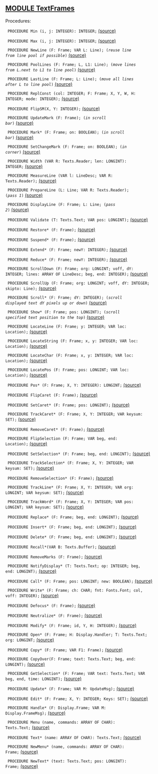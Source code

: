 
## [MODULE TextFrames](https://github.com/io-core/Edit/blob/main/TextFrames.Mod)

Procedures:


<code>  PROCEDURE Min (i, j: INTEGER): INTEGER;</code> [(source)](https://github.com/io-core/Edit/blob/main/TextFrames.Mod#L62)


<code>  PROCEDURE Max (i, j: INTEGER): INTEGER;</code> [(source)](https://github.com/io-core/Edit/blob/main/TextFrames.Mod#L67)


<code>  PROCEDURE NewLine (F: Frame; VAR L: Line);  (*reuse line from line pool if possible*)</code> [(source)](https://github.com/io-core/Edit/blob/main/TextFrames.Mod#L72)


<code>  PROCEDURE PoolLines (F: Frame; L, L1: Line);  (*move lines from L.next to L1 to line pool*)</code> [(source)](https://github.com/io-core/Edit/blob/main/TextFrames.Mod#L76)


<code>  PROCEDURE LastLine (F: Frame; L: Line);  (*move all lines after L to line pool*)</code> [(source)](https://github.com/io-core/Edit/blob/main/TextFrames.Mod#L81)


<code>  PROCEDURE ReplConst (col: INTEGER; F: Frame; X, Y, W, H: INTEGER; mode: INTEGER);</code> [(source)](https://github.com/io-core/Edit/blob/main/TextFrames.Mod#L90)


<code>  PROCEDURE FlipSM(X, Y: INTEGER);</code> [(source)](https://github.com/io-core/Edit/blob/main/TextFrames.Mod#L104)


<code>  PROCEDURE UpdateMark (F: Frame);  (*in scroll bar*)</code> [(source)](https://github.com/io-core/Edit/blob/main/TextFrames.Mod#L116)


<code>  PROCEDURE Mark* (F: Frame; on: BOOLEAN);  (*in scroll bar*)</code> [(source)](https://github.com/io-core/Edit/blob/main/TextFrames.Mod#L125)


<code>  PROCEDURE SetChangeMark (F: Frame; on: BOOLEAN);  (*in corner*)</code> [(source)](https://github.com/io-core/Edit/blob/main/TextFrames.Mod#L134)


<code>  PROCEDURE Width (VAR R: Texts.Reader; len: LONGINT): INTEGER;</code> [(source)](https://github.com/io-core/Edit/blob/main/TextFrames.Mod#L143)


<code>  PROCEDURE MeasureLine (VAR l: LineDesc; VAR R: Texts.Reader);</code> [(source)](https://github.com/io-core/Edit/blob/main/TextFrames.Mod#L153)


<code>  PROCEDURE PrepareLine (L: Line; VAR R: Texts.Reader);  (*pass 1*)</code> [(source)](https://github.com/io-core/Edit/blob/main/TextFrames.Mod#L165)


<code>  PROCEDURE DisplayLine (F: Frame; L: Line;  (*pass 2*)</code> [(source)](https://github.com/io-core/Edit/blob/main/TextFrames.Mod#L169)


<code>  PROCEDURE Validate (T: Texts.Text; VAR pos: LONGINT);</code> [(source)](https://github.com/io-core/Edit/blob/main/TextFrames.Mod#L187)


<code>  PROCEDURE Restore* (F: Frame);</code> [(source)](https://github.com/io-core/Edit/blob/main/TextFrames.Mod#L200)


<code>  PROCEDURE Suspend* (F: Frame);</code> [(source)](https://github.com/io-core/Edit/blob/main/TextFrames.Mod#L223)


<code>  PROCEDURE Extend* (F: Frame; newY: INTEGER);</code> [(source)](https://github.com/io-core/Edit/blob/main/TextFrames.Mod#L227)


<code>  PROCEDURE Reduce* (F: Frame; newY: INTEGER);</code> [(source)](https://github.com/io-core/Edit/blob/main/TextFrames.Mod#L259)


<code>  PROCEDURE ScrollDown (F: Frame; org: LONGINT; voff, dY: INTEGER; lines: ARRAY OF LineDesc; beg, end: INTEGER);</code> [(source)](https://github.com/io-core/Edit/blob/main/TextFrames.Mod#L277)


<code>  PROCEDURE ScrollUp (F: Frame; org: LONGINT; voff, dY: INTEGER; skipto: Line);</code> [(source)](https://github.com/io-core/Edit/blob/main/TextFrames.Mod#L306)


<code>  PROCEDURE Scroll* (F: Frame; dY: INTEGER);  (*scroll displayed text dY pixels up or down*)</code> [(source)](https://github.com/io-core/Edit/blob/main/TextFrames.Mod#L333)


<code>  PROCEDURE Show* (F: Frame; pos: LONGINT);  (*scroll specified text position to the top*)</code> [(source)](https://github.com/io-core/Edit/blob/main/TextFrames.Mod#L384)


<code>  PROCEDURE LocateLine (F: Frame; y: INTEGER; VAR loc: Location);</code> [(source)](https://github.com/io-core/Edit/blob/main/TextFrames.Mod#L419)


<code>  PROCEDURE LocateString (F: Frame; x, y: INTEGER; VAR loc: Location);</code> [(source)](https://github.com/io-core/Edit/blob/main/TextFrames.Mod#L428)


<code>  PROCEDURE LocateChar (F: Frame; x, y: INTEGER; VAR loc: Location);</code> [(source)](https://github.com/io-core/Edit/blob/main/TextFrames.Mod#L457)


<code>  PROCEDURE LocatePos (F: Frame; pos: LONGINT; VAR loc: Location);</code> [(source)](https://github.com/io-core/Edit/blob/main/TextFrames.Mod#L477)


<code>  PROCEDURE Pos* (F: Frame; X, Y: INTEGER): LONGINT;</code> [(source)](https://github.com/io-core/Edit/blob/main/TextFrames.Mod#L492)


<code>  PROCEDURE FlipCaret (F: Frame);</code> [(source)](https://github.com/io-core/Edit/blob/main/TextFrames.Mod#L499)


<code>  PROCEDURE SetCaret* (F: Frame; pos: LONGINT);</code> [(source)](https://github.com/io-core/Edit/blob/main/TextFrames.Mod#L506)


<code>  PROCEDURE TrackCaret* (F: Frame; X, Y: INTEGER; VAR keysum: SET);</code> [(source)](https://github.com/io-core/Edit/blob/main/TextFrames.Mod#L510)


<code>  PROCEDURE RemoveCaret* (F: Frame);</code> [(source)](https://github.com/io-core/Edit/blob/main/TextFrames.Mod#L525)


<code>  PROCEDURE FlipSelection (F: Frame; VAR beg, end: Location);</code> [(source)](https://github.com/io-core/Edit/blob/main/TextFrames.Mod#L529)


<code>  PROCEDURE SetSelection* (F: Frame; beg, end: LONGINT);</code> [(source)](https://github.com/io-core/Edit/blob/main/TextFrames.Mod#L556)


<code>  PROCEDURE TrackSelection* (F: Frame; X, Y: INTEGER; VAR keysum: SET);</code> [(source)](https://github.com/io-core/Edit/blob/main/TextFrames.Mod#L565)


<code>  PROCEDURE RemoveSelection* (F: Frame);</code> [(source)](https://github.com/io-core/Edit/blob/main/TextFrames.Mod#L619)


<code>  PROCEDURE TrackLine* (F: Frame; X, Y: INTEGER; VAR org: LONGINT; VAR keysum: SET);</code> [(source)](https://github.com/io-core/Edit/blob/main/TextFrames.Mod#L623)


<code>  PROCEDURE TrackWord* (F: Frame; X, Y: INTEGER; VAR pos: LONGINT; VAR keysum: SET);</code> [(source)](https://github.com/io-core/Edit/blob/main/TextFrames.Mod#L646)


<code>  PROCEDURE Replace* (F: Frame; beg, end: LONGINT);</code> [(source)](https://github.com/io-core/Edit/blob/main/TextFrames.Mod#L671)


<code>  PROCEDURE Insert* (F: Frame; beg, end: LONGINT);</code> [(source)](https://github.com/io-core/Edit/blob/main/TextFrames.Mod#L707)


<code>  PROCEDURE Delete* (F: Frame; beg, end: LONGINT);</code> [(source)](https://github.com/io-core/Edit/blob/main/TextFrames.Mod#L753)


<code>  PROCEDURE Recall*(VAR B: Texts.Buffer);</code> [(source)](https://github.com/io-core/Edit/blob/main/TextFrames.Mod#L814)


<code>  PROCEDURE RemoveMarks (F: Frame);</code> [(source)](https://github.com/io-core/Edit/blob/main/TextFrames.Mod#L820)


<code>  PROCEDURE NotifyDisplay* (T: Texts.Text; op: INTEGER; beg, end: LONGINT);</code> [(source)](https://github.com/io-core/Edit/blob/main/TextFrames.Mod#L824)


<code>  PROCEDURE Call* (F: Frame; pos: LONGINT; new: BOOLEAN);</code> [(source)](https://github.com/io-core/Edit/blob/main/TextFrames.Mod#L829)


<code>  PROCEDURE Write* (F: Frame; ch: CHAR; fnt: Fonts.Font; col, voff: INTEGER);</code> [(source)](https://github.com/io-core/Edit/blob/main/TextFrames.Mod#L833)


<code>  PROCEDURE Defocus* (F: Frame);</code> [(source)](https://github.com/io-core/Edit/blob/main/TextFrames.Mod#L871)


<code>  PROCEDURE Neutralize* (F: Frame);</code> [(source)](https://github.com/io-core/Edit/blob/main/TextFrames.Mod#L875)


<code>  PROCEDURE Modify* (F: Frame; id, Y, H: INTEGER);</code> [(source)](https://github.com/io-core/Edit/blob/main/TextFrames.Mod#L879)


<code>  PROCEDURE Open* (F: Frame; H: Display.Handler; T: Texts.Text; org: LONGINT;</code> [(source)](https://github.com/io-core/Edit/blob/main/TextFrames.Mod#L897)


<code>  PROCEDURE Copy* (F: Frame; VAR F1: Frame);</code> [(source)](https://github.com/io-core/Edit/blob/main/TextFrames.Mod#L908)


<code>  PROCEDURE CopyOver(F: Frame; text: Texts.Text; beg, end: LONGINT);</code> [(source)](https://github.com/io-core/Edit/blob/main/TextFrames.Mod#L913)


<code>  PROCEDURE GetSelection* (F: Frame; VAR text: Texts.Text; VAR beg, end, time: LONGINT);</code> [(source)](https://github.com/io-core/Edit/blob/main/TextFrames.Mod#L923)


<code>  PROCEDURE Update* (F: Frame; VAR M: UpdateMsg);</code> [(source)](https://github.com/io-core/Edit/blob/main/TextFrames.Mod#L935)


<code>  PROCEDURE Edit* (F: Frame; X, Y: INTEGER; Keys: SET);</code> [(source)](https://github.com/io-core/Edit/blob/main/TextFrames.Mod#L945)


<code>  PROCEDURE Handle* (F: Display.Frame; VAR M: Display.FrameMsg);</code> [(source)](https://github.com/io-core/Edit/blob/main/TextFrames.Mod#L1040)


<code>  PROCEDURE Menu (name, commands: ARRAY OF CHAR): Texts.Text;</code> [(source)](https://github.com/io-core/Edit/blob/main/TextFrames.Mod#L1066)


<code>  PROCEDURE Text* (name: ARRAY OF CHAR): Texts.Text;</code> [(source)](https://github.com/io-core/Edit/blob/main/TextFrames.Mod#L1073)


<code>  PROCEDURE NewMenu* (name, commands: ARRAY OF CHAR): Frame;</code> [(source)](https://github.com/io-core/Edit/blob/main/TextFrames.Mod#L1078)


<code>  PROCEDURE NewText* (text: Texts.Text; pos: LONGINT): Frame;</code> [(source)](https://github.com/io-core/Edit/blob/main/TextFrames.Mod#L1084)


